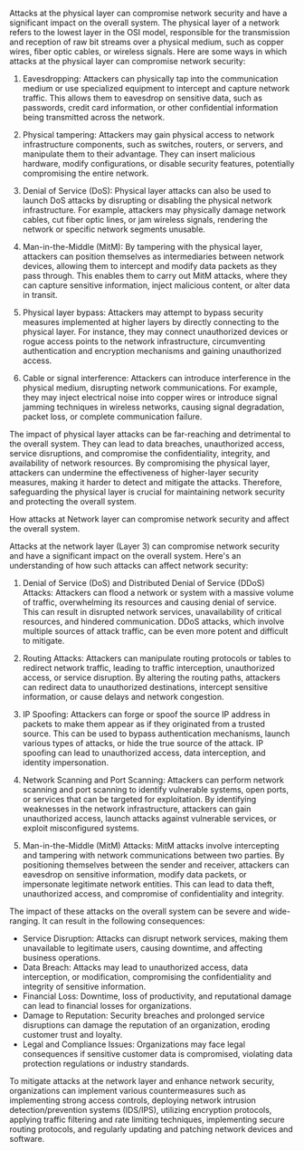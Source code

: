 
Attacks at the physical layer can compromise network security and have a significant impact on the overall system. The physical layer of a network refers to the lowest layer in the OSI model, responsible for the transmission and reception of raw bit streams over a physical medium, such as copper wires, fiber optic cables, or wireless signals. Here are some ways in which attacks at the physical layer can compromise network security:

1)	Eavesdropping: Attackers can physically tap into the communication medium or use specialized equipment to intercept and capture network traffic. This allows them to eavesdrop on sensitive data, such as passwords, credit card information, or other confidential information being transmitted across the network.

2)	Physical tampering: Attackers may gain physical access to network infrastructure components, such as switches, routers, or servers, and manipulate them to their advantage. They can insert malicious hardware, modify configurations, or disable security features, potentially compromising the entire network.

3)	Denial of Service (DoS): Physical layer attacks can also be used to launch DoS attacks by disrupting or disabling the physical network infrastructure. For example, attackers may physically damage network cables, cut fiber optic lines, or jam wireless signals, rendering the network or specific network segments unusable.

4)	Man-in-the-Middle (MitM): By tampering with the physical layer, attackers can position themselves as intermediaries between network devices, allowing them to intercept and modify data packets as they pass through. This enables them to carry out MitM attacks, where they can capture sensitive information, inject malicious content, or alter data in transit.

5)	Physical layer bypass: Attackers may attempt to bypass security measures implemented at higher layers by directly connecting to the physical layer. For instance, they may connect unauthorized devices or rogue access points to the network infrastructure, circumventing authentication and encryption mechanisms and gaining unauthorized access.

6)	Cable or signal interference: Attackers can introduce interference in the physical medium, disrupting network communications. For example, they may inject electrical noise into copper wires or introduce signal jamming techniques in wireless networks, causing signal degradation, packet loss, or complete communication failure.

The impact of physical layer attacks can be far-reaching and detrimental to the overall system. They can lead to data breaches, unauthorized access, service disruptions, and compromise the confidentiality, integrity, and availability of network resources. By compromising the physical layer, attackers can undermine the effectiveness of higher-layer security measures, making it harder to detect and mitigate the attacks. Therefore, safeguarding the physical layer is crucial for maintaining network security and protecting the overall system.

How attacks at Network layer can compromise network security and affect the overall system.

Attacks at the network layer (Layer 3) can compromise network security and have a significant impact on the overall system. Here's an understanding of how such attacks can affect network security:

1. Denial of Service (DoS) and Distributed Denial of Service (DDoS) Attacks: Attackers can flood a network or system with a massive volume of traffic, overwhelming its resources and causing denial of service. This can result in disrupted network services, unavailability of critical resources, and hindered communication. DDoS attacks, which involve multiple sources of attack traffic, can be even more potent and difficult to mitigate.

2. Routing Attacks: Attackers can manipulate routing protocols or tables to redirect network traffic, leading to traffic interception, unauthorized access, or service disruption. By altering the routing paths, attackers can redirect data to unauthorized destinations, intercept sensitive information, or cause delays and network congestion.

3. IP Spoofing: Attackers can forge or spoof the source IP address in packets to make them appear as if they originated from a trusted source. This can be used to bypass authentication mechanisms, launch various types of attacks, or hide the true source of the attack. IP spoofing can lead to unauthorized access, data interception, and identity impersonation.

4. Network Scanning and Port Scanning: Attackers can perform network scanning and port scanning to identify vulnerable systems, open ports, or services that can be targeted for exploitation. By identifying weaknesses in the network infrastructure, attackers can gain unauthorized access, launch attacks against vulnerable services, or exploit misconfigured systems.

5. Man-in-the-Middle (MitM) Attacks: MitM attacks involve intercepting and tampering with network communications between two parties. By positioning themselves between the sender and receiver, attackers can eavesdrop on sensitive information, modify data packets, or impersonate legitimate network entities. This can lead to data theft, unauthorized access, and compromise of confidentiality and integrity.

The impact of these attacks on the overall system can be severe and wide-ranging. It can result in the following consequences:

- Service Disruption: Attacks can disrupt network services, making them unavailable to legitimate users, causing downtime, and affecting business operations.
- Data Breach: Attacks may lead to unauthorized access, data interception, or modification, compromising the confidentiality and integrity of sensitive information.
- Financial Loss: Downtime, loss of productivity, and reputational damage can lead to financial losses for organizations.
- Damage to Reputation: Security breaches and prolonged service disruptions can damage the reputation of an organization, eroding customer trust and loyalty.
- Legal and Compliance Issues: Organizations may face legal consequences if sensitive customer data is compromised, violating data protection regulations or industry standards.

To mitigate attacks at the network layer and enhance network security, organizations can implement various countermeasures such as implementing strong access controls, deploying network intrusion detection/prevention systems (IDS/IPS), utilizing encryption protocols, applying traffic filtering and rate limiting techniques, implementing secure routing protocols, and regularly updating and patching network devices and software.
